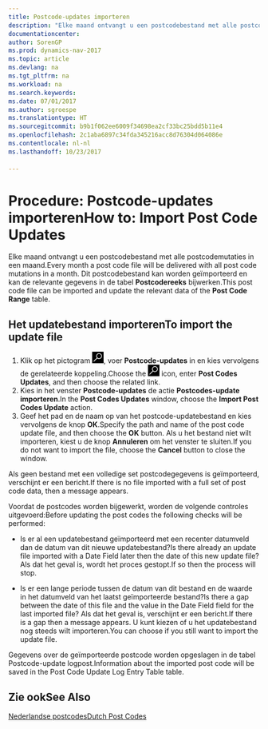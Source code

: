 ```yaml
---
title: Postcode-updates importeren
description: "Elke maand ontvangt u een postcodebestand met alle postcodemutaties in een maand. Dit postcodebestand kan worden geïmporteerd en kan de relevante gegevens in de tabel **Postcodereeks** bijwerken."
documentationcenter: 
author: SorenGP
ms.prod: dynamics-nav-2017
ms.topic: article
ms.devlang: na
ms.tgt_pltfrm: na
ms.workload: na
ms.search.keywords: 
ms.date: 07/01/2017
ms.author: sgroespe
ms.translationtype: HT
ms.sourcegitcommit: b9b1f062ee6009f34698ea2cf33bc25bdd5b11e4
ms.openlocfilehash: 2c1aba6897c34fda345216acc8d76304d064086e
ms.contentlocale: nl-nl
ms.lasthandoff: 10/23/2017

---
```

# <a name="how-to-import-post-code-updates"></a><span data-ttu-id="7b9d3-104">Procedure: Postcode-updates importeren</span><span class="sxs-lookup"><span data-stu-id="7b9d3-104">How to: Import Post Code Updates</span></span>
<span data-ttu-id="7b9d3-105">Elke maand ontvangt u een postcodebestand met alle postcodemutaties in een maand.</span><span class="sxs-lookup"><span data-stu-id="7b9d3-105">Every month a post code file will be delivered with all post code mutations in a month.</span></span> <span data-ttu-id="7b9d3-106">Dit postcodebestand kan worden geïmporteerd en kan de relevante gegevens in de tabel **Postcodereeks** bijwerken.</span><span class="sxs-lookup"><span data-stu-id="7b9d3-106">This post code file can be imported and update the relevant data of the **Post Code Range** table.</span></span>  

## <a name="to-import-the-update-file"></a><span data-ttu-id="7b9d3-107">Het updatebestand importeren</span><span class="sxs-lookup"><span data-stu-id="7b9d3-107">To import the update file</span></span>  

1.  <span data-ttu-id="7b9d3-108">Klik op het pictogram ![Zoeken naar pagina of rapport](../../media/ui-search/search_small.png "pictogram Zoeken naar pagina of rapport"), voer **Postcode-updates** in en kies vervolgens de gerelateerde koppeling.</span><span class="sxs-lookup"><span data-stu-id="7b9d3-108">Choose the ![Search for Page or Report](../../media/ui-search/search_small.png "Search for Page or Report icon") icon, enter **Post Codes Updates**, and then choose the related link.</span></span>  
2.  <span data-ttu-id="7b9d3-109">Kies in het venster **Postcode-updates** de actie **Postcodes-update importeren**.</span><span class="sxs-lookup"><span data-stu-id="7b9d3-109">In the **Post Codes Updates** window, choose the **Import Post Codes Update** action.</span></span>  
3.  <span data-ttu-id="7b9d3-110">Geef het pad en de naam op van het postcode-updatebestand en kies vervolgens de knop **OK**.</span><span class="sxs-lookup"><span data-stu-id="7b9d3-110">Specify the path and name of the post code update file, and then choose the **OK** button.</span></span> <span data-ttu-id="7b9d3-111">Als u het bestand niet wilt importeren, kiest u de knop **Annuleren** om het venster te sluiten.</span><span class="sxs-lookup"><span data-stu-id="7b9d3-111">If you do not want to import the file, choose the **Cancel** button to close the window.</span></span>  

<span data-ttu-id="7b9d3-112">Als geen bestand met een volledige set postcodegegevens is geïmporteerd, verschijnt er een bericht.</span><span class="sxs-lookup"><span data-stu-id="7b9d3-112">If there is no file imported with a full set of post code data, then a message appears.</span></span>  

<span data-ttu-id="7b9d3-113">Voordat de postcodes worden bijgewerkt, worden de volgende controles uitgevoerd:</span><span class="sxs-lookup"><span data-stu-id="7b9d3-113">Before updating the post codes the following checks will be performed:</span></span>  

- <span data-ttu-id="7b9d3-114">Is er al een updatebestand geïmporteerd met een recenter datumveld dan de datum van dit nieuwe updatebestand?</span><span class="sxs-lookup"><span data-stu-id="7b9d3-114">Is there already an update file imported with a Date Field later then the date of this new update file?</span></span> <span data-ttu-id="7b9d3-115">Als dat het geval is, wordt het proces gestopt.</span><span class="sxs-lookup"><span data-stu-id="7b9d3-115">If so then the process will stop.</span></span>  

- <span data-ttu-id="7b9d3-116">Is er een lange periode tussen de datum van dit bestand en de waarde in het datumveld van het laatst geïmporteerde bestand?</span><span class="sxs-lookup"><span data-stu-id="7b9d3-116">Is there a gap between the date of this file and the value in the Date Field field for the last imported file?</span></span> <span data-ttu-id="7b9d3-117">Als dat het geval is, verschijnt er een bericht.</span><span class="sxs-lookup"><span data-stu-id="7b9d3-117">If there is a gap then a message appears.</span></span> <span data-ttu-id="7b9d3-118">U kunt kiezen of u het updatebestand nog steeds wilt importeren.</span><span class="sxs-lookup"><span data-stu-id="7b9d3-118">You can choose if you still want to import the update file.</span></span>  

<span data-ttu-id="7b9d3-119">Gegevens over de geïmporteerde postcode worden opgeslagen in de tabel Postcode-update logpost.</span><span class="sxs-lookup"><span data-stu-id="7b9d3-119">Information about the imported post code will be saved in the Post Code Update Log Entry Table table.</span></span>  

## <a name="see-also"></a><span data-ttu-id="7b9d3-120">Zie ook</span><span class="sxs-lookup"><span data-stu-id="7b9d3-120">See Also</span></span>  
[<span data-ttu-id="7b9d3-121">Nederlandse postcodes</span><span class="sxs-lookup"><span data-stu-id="7b9d3-121">Dutch Post Codes</span></span>](dutch-post-codes.md) 


